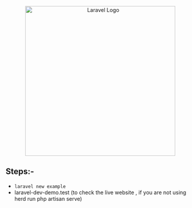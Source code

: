 <p align="center"><a href="https://laravel.com" target="_blank"><img src="https://raw.githubusercontent.com/laravel/art/master/logo-lockup/5%20SVG/2%20CMYK/1%20Full%20Color/laravel-logolockup-cmyk-red.svg" width="400" alt="Laravel Logo"></a></p>


## Steps:-

- ```laravel new example```
- laravel-dev-demo.test (to check the live website , if you are not using herd run php artisan serve)
